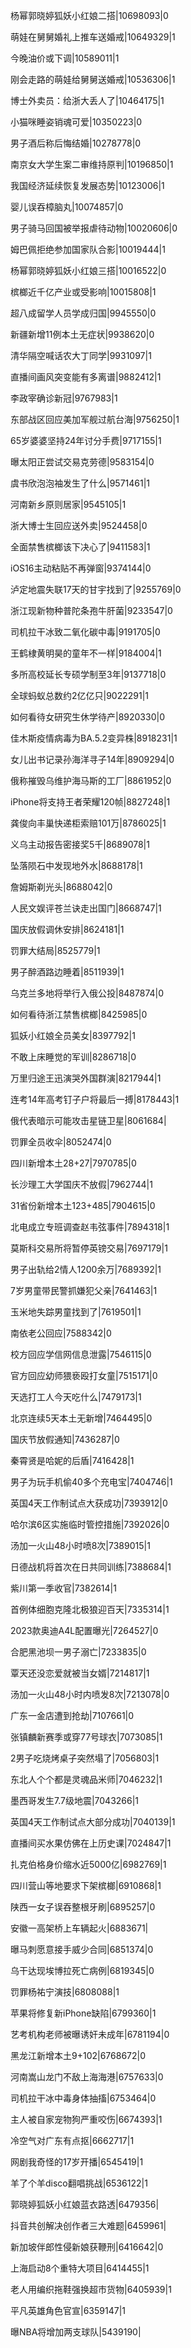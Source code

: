 杨幂郭晓婷狐妖小红娘二搭|10698093|0

萌娃在舅舅婚礼上推车送婚戒|10649329|1

今晚油价或下调|10589011|1

刚会走路的萌娃给舅舅送婚戒|10536306|1

博士外卖员：给浙大丢人了|10464175|1

小猫咪睡姿销魂可爱|10350223|0

男子酒后称后悔结婚|10278778|0

南京女大学生案二审维持原判|10196850|1

我国经济延续恢复发展态势|10123006|1

婴儿误吞樟脑丸|10074857|0

男子骑马回国被举报虐待动物|10020606|0

姆巴佩拒绝参加国家队合影|10019444|1

杨幂郭晓婷狐妖小红娘三搭|10016522|0

槟榔近千亿产业或受影响|10015808|1

超八成留学人员学成归国|9945550|0

新疆新增11例本土无症状|9938620|0

清华隔空喊话农大丁同学|9931097|1

直播间画风突变能有多离谱|9882412|1

李政宰确诊新冠|9767983|1

东部战区回应美加军舰过航台海|9756250|1

65岁婆婆坚持24年讨分手费|9717155|1

曝太阳正尝试交易克劳德|9583154|0

虞书欣泡泡袖发生了什么|9571461|1

河南新乡原则居家|9545105|1

浙大博士生回应送外卖|9524458|0

全面禁售槟榔该下决心了|9411583|1

iOS16主动粘贴不再弹窗|9374144|0

泸定地震失联17天的甘宇找到了|9255769|0

浙江现新物种普陀条孢牛肝菌|9233547|0

司机拉干冰致二氧化碳中毒|9191705|0

王鹤棣黄明昊的童年不一样|9184004|1

多所高校延长专硕学制至3年|9137718|0

全球蚂蚁总数约2亿亿只|9022291|1

如何看待女研究生休学待产|8920330|0

佳木斯疫情病毒为BA.5.2变异株|8918231|1

女儿出书记录孙海洋寻子14年|8909294|0

俄称摧毁乌维护海马斯的工厂|8861952|0

iPhone将支持王者荣耀120帧|8827248|1

龚俊向丰巢快递柜索赔101万|8786025|1

义乌主动报告密接奖5千|8689078|1

坠落陨石中发现地外水|8688178|1

詹姆斯剃光头|8688042|0

人民文娱评苍兰诀走出国门|8668747|1

国庆放假调休安排|8624181|1

罚罪大结局|8525779|1

男子醉酒路边睡着|8511939|1

乌克兰多地将举行入俄公投|8487874|0

如何看待浙江禁售槟榔|8425985|0

狐妖小红娘全员美女|8397792|1

不敢上床睡觉的军训|8286718|0

万里归途王迅演哭外国群演|8217944|1

连考14年高考钉子户将最后一搏|8178443|1

俄代表暗示可能攻击星链卫星|8061684|

罚罪全员收伞|8052474|0

四川新增本土28+27|7970785|0

长沙理工大学国庆不放假|7962744|1

31省份新增本土123+485|7904615|0

北电成立专班调查赵韦弦事件|7894318|1

莫斯科交易所将暂停英镑交易|7697179|1

男子出轨给2情人1200余万|7689392|1

7岁男童带民警抓嫌犯父亲|7641463|1

玉米地失踪男童找到了|7619501|1

南依老公回应|7588342|0

校方回应学信网信息泄露|7546115|0

官方回应幼师猥亵殴打女童|7515171|0

天选打工人今天吃什么|7479173|1

北京连续5天本土无新增|7464495|0

国庆节放假通知|7436287|0

秦霄贤是哈妮的后盾|7416428|1

男子为玩手机偷40多个充电宝|7404746|1

英国4天工作制试点大获成功|7393912|0

哈尔滨6区实施临时管控措施|7392026|0

汤加一火山48小时喷8次|7389015|1

日德战机将首次在日共同训练|7388684|1

紫川第一季收官|7382614|1

首例体细胞克隆北极狼迎百天|7335314|1

2023款奥迪A4L配置曝光|7264527|0

合肥黑池坝一男子溺亡|7233835|0

覃天还没恋爱就被当女婿|7214817|1

汤加一火山48小时内喷发8次|7213078|0

广东一金店遭到抢劫|7107661|0

张镇麟新赛季或穿77号球衣|7073085|1

2男子吃烧烤桌子突然塌了|7056803|1

东北人个个都是灵魂品米师|7046232|1

墨西哥发生7.7级地震|7043266|1

英国4天工作制试点大部分成功|7040139|1

直播间买水果仿佛在上历史课|7024847|1

扎克伯格身价缩水近5000亿|6982769|1

四川营山等地要求下架槟榔|6910868|1

陕西一女子误吞整根牙刷|6895257|0

安徽一高架桥上车辆起火|6883671|

曝马刺愿意接手威少合同|6851374|0

乌干达现埃博拉死亡病例|6819345|0

罚罪杨祐宁演技|6808088|1

苹果将修复新iPhone缺陷|6799360|1

艺考机构老师被曝诱奸未成年|6781194|0

黑龙江新增本土9+102|6768672|0

河南嵩山龙门不敌上海海港|6757633|0

司机拉干冰中毒身体抽搐|6753464|0

主人被自家宠物狗严重咬伤|6674393|1

冷空气对广东有点抠|6662717|1

网剧我奇怪的17岁开播|6545419|1

羊了个羊disco翻唱挑战|6536122|1

郭晓婷狐妖小红娘蓝衣路透|6479356|

抖音共创解决创作者三大难题|6459961|

新加坡伴郎性侵新娘获鞭刑|6416642|0

上海启动8个重特大项目|6414455|1

老人用编织拖鞋强换超市货物|6405939|1

平凡英雄角色官宣|6359147|1

曝NBA将增加两支球队|5439190|

